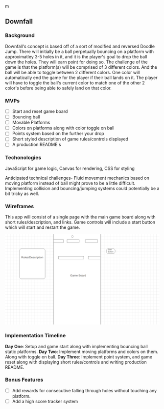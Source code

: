 m
## Downfall

### Background
Downfall's concept is based off of a sort of modified and reversed Doodle Jump.
There will initially be a ball perpetually bouncing on a platform with approximatley 3-5 holes in it,
and it is the player's goal to drop the ball down the holes. They will earn point for doing so.
The challenge of the game is that the platform(s) will be comprised of 3 different colors.
And the ball will be able to toggle between 2 different colors. One color will automatically
end the game for the player if their ball lands on it. The player will have to toggle the
ball's current color to match one of the other 2 color's before being able to safely land on that color.

### MVPs

- [ ] Start and reset game board
- [ ] Bouncing ball
- [ ] Movable Platforms
- [ ] Colors on platforms along with color toggle on ball
- [ ] Points system based on the further your drop
- [ ] Short styled description of game rules/controls displayed
- [ ] A production README s

### Techonologies

JavaScript for game logic,
Canvas for rendering,
CSS for styling

Anticipated technical challenges- Fluid movement mechanics based on moving platform instead of ball
might prove to be a little difficult.
Implementing collision and bouncing/jumping systems could potentially be a bit tricky as well.

### Wireframes

This app will consist of a single page with the main game board along with short rules/description, and links.
Game controls will include a start button which will start and restart the game.

![wireframe](https://github.com/HardowarA/Downfall/blob/master/assets/images/Wireframe.png)  

### Implementation Timeline

**Day One**: Setup and game start along with implementing bouncing ball static platforms.
**Day Two**: Implement moving platforms and colors on them. Along with toggle on ball.
**Day Three**: Implement point system, and game reset along with displaying short rules/controls and
writing production README.

### Bonus Features

- [ ] Add rewards for consecutive falling through holes without touching any platform.
- [ ] Add a high score tracker system
